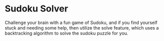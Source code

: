 # Sudoku Solver

Challenge your brain with a fun game of Sudoku, and if you find yourself stuck and needing some help, then utilize the solve feature, which uses a backtracking algorithm to solve the sudoku puzzle for you.

